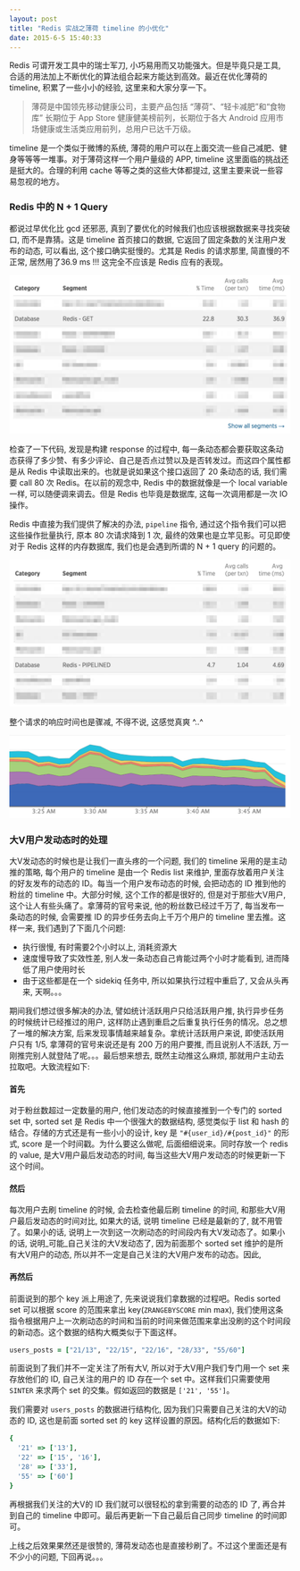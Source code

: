 ```yaml
---
layout: post
title: "Redis 实战之薄荷 timeline 的小优化"
date: 2015-6-5 15:40:33
---
```

Redis 可谓开发工具中的瑞士军刀, 小巧易用而又功能强大。但是毕竟只是工具, 合适的用法加上不断优化的算法组合起来方能达到高效。最近在优化薄荷的 timeline, 积累了一些小小的经验, 这里来和大家分享一下。

> 薄荷是中国领先移动健康公司，主要产品包括 “薄荷”、“轻卡减肥”和“食物库” 长期位于 App Store 健康健美榜前列，长期位于各大 Android 应用市场健康或生活类应用前列，总用户已达千万级。

timeline 是一个类似于微博的系统, 薄荷的用户可以在上面交流一些自己减肥、健身等等等一堆事。对于薄荷这样一个用户量级的 APP, timeline 这里面临的挑战还是挺大的。合理的利用 cache 等等之类的这些大体都提过, 这里主要来说一些容易忽视的地方。

### Redis 中的 N + 1 Query
都说过早优化比 gcd 还邪恶, 真到了要优化的时候我们也应该根据数据来寻找突破口, 而不是靠猜。这是 timeline 首页接口的数据, 它返回了固定条数的关注用户发布的动态, 可以看出, 这个接口确实挺慢的。尤其是 Redis 的请求那里, 简直慢的不正常, 居然用了36.9 ms !!! 这完全不应该是 Redis 应有的表现。

![](/images/tml1.png)

检查了一下代码, 发现是构建 response 的过程中, 每一条动态都会要获取这条动态获得了多少赞、有多少评论、自己是否点过赞以及是否转发过。而这四个属性都是从 Redis 中读取出来的。也就是说如果这个接口返回了 20 条动态的话, 我们需要 call 80 次 Redis。在以前的观念中, Redis 中的数据就像是一个 local variable 一样, 可以随便调来调去。但是 Redis 也毕竟是数据库, 这每一次调用都是一次 IO 操作。

Redis 中直接为我们提供了解决的办法, `pipeline` 指令, 通过这个指令我们可以把这些操作批量执行, 原本 80 次请求降到 1 次, 最终的效果也是立竿见影。可见即使对于 Redis 这样的内存数据库, 我们也是会遇到所谓的 N + 1 query 的问题的。

![](/images/tml2.png)

整个请求的响应时间也是骤减, 不得不说, 这感觉真爽 ^..^

![](/images/tml3.png)

### 大V用户发动态时的处理
大V发动态的时候也是让我们一直头疼的一个问题, 我们的 timeline 采用的是主动推的策略, 每个用户的 timeline 是由一个 Redis list 来维护, 里面存放着用户关注的好友发布的动态的 ID。每当一个用户发布动态的时候, 会把动态的 ID 推到他的粉丝的 timeline 中。大部分时候, 这个工作的都是很好的, 但是对于那些大V用户, 这个让人有些头痛了。拿薄荷的官号来说, 他的粉丝数已经过千万了, 每当发布一条动态的时候, 会需要推 ID 的异步任务去向上千万个用户的 timeline 里去推。这样一来, 我们遇到了下面几个问题:

* 执行很慢, 有时需要2个小时以上, 消耗资源大
* 速度慢导致了实效性差, 别人发一条动态自己肯能过两个小时才能看到, 进而降低了用户使用时长
* 由于这些都是在一个 sidekiq 任务中, 所以如果执行过程中重启了, 又会从头再来, 天啊。。。

期间我们想过很多解决的办法, 譬如统计活跃用户只给活跃用户推, 执行异步任务的时候统计已经推过的用户, 这样防止遇到重启之后重复执行任务的情况。总之想了一堆的解决方案, 后来发现事情越来越复杂。拿统计活跃用户来说, 即使活跃用户只有 1/5, 拿薄荷的官号来说还是有 200 万的用户要推, 而且说别人不活跃, 万一刚推完别人就登陆了呢。。。最后想来想去, 既然主动推这么麻烦, 那就用户主动去拉取吧。大致流程如下:

#### 首先
对于粉丝数超过一定数量的用户, 他们发动态的时候直接推到一个专门的 sorted set 中, sorted set 是 Redis 中一个很强大的数据结构, 感觉类似于 list 和 hash 的结合。存储的方式还是有一些小小的设计, key 是 `"#{user_id}/#{post_id}"` 的形式, score 是一个时间戳。为什么要这么做呢, 后面细细说来。同时存放一个 redis 的 value, 是大V用户最后发动态的时间, 每当这些大V用户发动态的时候更新一下这个时间。

#### 然后
每次用户去刷 timeline 的时候, 会去检查他最后刷 timeline 的时间, 和那些大V用户最后发动态的时间对比, 如果大的话, 说明 timeline 已经是最新的了, 就不用管了。如果小的话, 说明上一次到这一次刷动态的时间段内有大V发动态了。如果小的话, 说明_可能_自己关注的大V发动态了, 因为前面那个 sorted set 维护的是所有大V用户的动态, 所以并不一定是自己关注的大V用户发布的动态。因此,

#### 再然后
前面说到的那个 key 派上用途了, 先来说说我们拿数据的过程吧。Redis sorted set 可以根据 score 的范围来拿出 key(`ZRANGEBYSCORE` min max), 我们使用这条指令根据用户上一次刷动态的时间和当前的时间来做范围来拿出没刷的这个时间段的新动态。这个数据的结构大概类似于下面这样。

```ruby
users_posts = ["21/13", "22/15", "22/16", "28/33", "55/60"]
```

前面说到了我们并不一定关注了所有大V, 所以对于大V用户我们专门用一个 set 来存放他们的 ID, 自己关注的用户的 ID 存在一个 set 中。这样我们只需要使用 `SINTER` 来求两个 set 的交集。假如返回的数据是 `['21', '55']`。

我们需要对 `users_posts` 的数据进行结构化, 因为我们只需要自己关注的大V的动态的 ID, 这也是前面 sorted set 的 key 这样设置的原因。结构化后的数据如下:

```ruby
{
  '21' => ['13'],
  '22' => ['15', '16'],
  '28' => ['33'],
  '55' => ['60']
}
```

再根据我们关注的大V的 ID 我们就可以很轻松的拿到需要的动态的 ID 了, 再合并到自己的 timeline 中即可。最后再更新一下自己最后自己同步 timeline 的时间即可。

上线之后效果果然还是很赞的, 薄荷发动态也是直接秒刷了。不过这个里面还是有不少小的问题, 下回再说。。。
